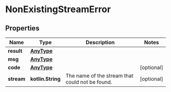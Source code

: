 
# NonExistingStreamError

## Properties
Name | Type | Description | Notes
------------ | ------------- | ------------- | -------------
**result** | [**AnyType**](.md) |  | 
**msg** | [**AnyType**](.md) |  | 
**code** | [**AnyType**](.md) |  |  [optional]
**stream** | **kotlin.String** | The name of the stream that could not be found.  |  [optional]



